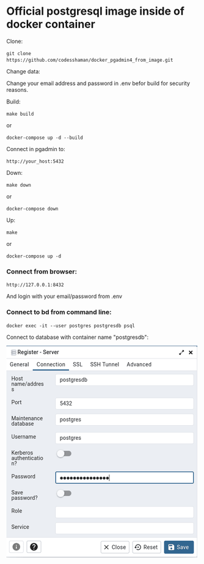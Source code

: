 # Official postgresql image inside of docker container

Clone:

``git clone https://github.com/codesshaman/docker_pgadmin4_from_image.git``


Change data:

Change your email address and password in .env befor build for security reasons.

Build:

``make build``

or

``docker-compose up -d --build``

Connect in pgadmin to:

``http://your_host:5432``

Down:

``make down``

or

``docker-compose down``

Up:

``make``

or

``docker-compose up -d``

### Connect from browser:

```
http://127.0.0.1:8432
```

And login with your email/password from .env

### Connect to bd from command line:

```
docker exec -it --user postgres postgresdb psql
```

Connect to database with container name "postgresdb":

![connection](connect.png)
